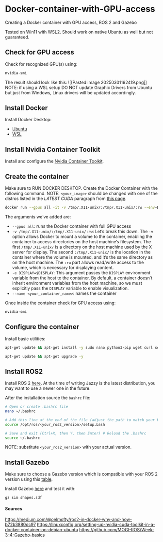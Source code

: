 # Docker-container-with-GPU-access
Creating a Docker container with GPU access, ROS 2 and Gazebo


Tested on Win11 with WSL2. Should work on native Ubuntu as well but not guaranteed.
## Check for GPU access
Check for recognized GPU(s) using:
```bash
nvidia-smi
```
The result should look like this:
![[Pasted image 20250301192419.png]]
NOTE: if using a WSL setup DO NOT update Graphic Drivers from Ubuntu but just from Windows, Linux drivers will be updated accordingly.
## Install Docker
Install Docker Desktop:
- [Ubuntu](https://docs.docker.com/desktop/setup/install/linux/ubuntu/)
- [WSL](https://learn.microsoft.com/en-us/windows/wsl/tutorials/wsl-containers)
## Install Nvidia Container Toolkit
Install and configure the [Nvidia Container Toolkit](https://docs.nvidia.com/datacenter/cloud-native/container-toolkit/latest/install-guide.html).
## Create the container
Make sure to RUN DOCKER DESKTOP.
Create the Docker Container with the following command.
NOTE: `<your_image>` should be changed with one of the distros listed in the *LATEST CUDA* paragraph from [this page](https://catalog.ngc.nvidia.com/orgs/nvidia/containers/cuda).
```bash
docker run --gpus all -it -v /tmp/.X11-unix/:/tmp/.X11-unix/:rw --env=DISPLAY --name <your_container_name> nvidia/cuda:<your_image> bash
```


The arguments we’ve added are:
- `--gpus all`: runs the Docker container with full GPU access
- `-v /tmp/.X11-unix/:/tmp/.X11-unix/:rw`: Let’s break this down. The `-v` option allows Docker to mount a volume to the container, enabling the container to access directories on the host machine’s filesystem. The first `/tmp/.X11-unix/` is a directory on the host machine used by the X server for display. The second `:/tmp/.X11-unix/` is the location in the container where the volume is mounted, and it’s the same directory as on the host machine. The `:rw` part allows read/write access to the volume, which is necessary for displaying content.
- `-e DISPLAY=$DISPLAY`: This argument passes the `DISPLAY` environment variable from the host to the container. By default, a container doesn’t inherit environment variables from the host machine, so we must explicitly pass the `DISPLAY` variable to enable visualization.
- `--name <your_container_name>`: names the container


Once inside the container check for GPU access using:
```bash
nvidia-smi
```
## Configure the container
Install basic utilities:
```bash
apt-get update && apt-get install -y sudo nano python3-pip wget curl software-properties-common && rm -rf /var/lib/apt/lists/*

apt-get update && apt-get upgrade -y
```
## Install ROS2
Install ROS 2 [here](https://docs.ros.org/en/jazzy/Installation/Ubuntu-Install-Debs.html). At the time of writing Jazzy is the latest distribution, you may want to use a newer one in the future.

After the installation source the `bashrc` file:
```bash
# Open or create .bashrc file
nano ~/.bashrc

# Add this line at the end of the file (adjust the path to match your ROS distribution)
source /opt/ros/<your_ros2_version>/setup.bash

# Save and exit (Ctrl+X, then Y, then Enter) # Reload the .bashrc
source ~/.bashrc
```
NOTE: substitute `<your_ros2_version>` with your actual version.
## Install Gazebo
Make sure to choose a Gazebo version which is compatible with your ROS 2 version using this [table](https://gazebosim.org/docs/latest/ros_installation/).


Install Gazebo [here](https://gazebosim.org/docs/harmonic/install_ubuntu/) and test it with:
```bash
gz sim shapes.sdf
```
#### Sources
https://medium.com/@oelmofty/ros2-in-docker-why-and-how-b72b3880dc97
https://linuxconfig.org/setting-up-nvidia-cuda-toolkit-in-a-docker-container-on-debian-ubuntu
https://github.com/MOGI-ROS/Week-3-4-Gazebo-basics
